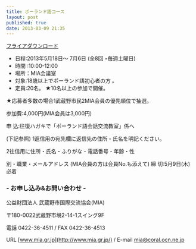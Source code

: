 ```yaml
---
title: ポーランド語コース
layout: post
published: true
date: 2013-03-09 21:35
---
```


[フライアダウンロード](/polish-course.pdf)

* 日程:2013年5月18日〜 7月6日
  (全8回 ‣毎週土曜日)
* 時間 :10:00-12:00
* 場所：MIA会議室
* 対象:18歳以上でポーランド語初心者の方 。
* 定員:20名。 ★10名以上の参加で開催。

★応募者多数の場合1武蔵野市民2MIA会員の優先順位で抽選。

参加費:4,000円(MIA会員は3,000円)

申 込:往復ハガキで「ポーランド語会話交流教室」係へ

(下記参照) 1返信用の宛先欄に返信先の住所・氏名を明記ください。

   2往信用に住所・氏名・ふりがな・電話番号・年齢・性

別・職業・メールアドレス (MIA会員の方は会員No.も添えて) 締 切:5月9日(木)必着


### - お申し込み&お問い合わせ -

公益財団法人 武蔵野市国際交流協会(MIA)

〒180-0022武蔵野市境2-14-1スイング9F

電話 0422-36-4511 / FAX 0422-36-4513

URL [www.mia.gr.jp](http://www.mia.gr.jp/) / E-mail <mia@coral.ocn.ne.jp>
